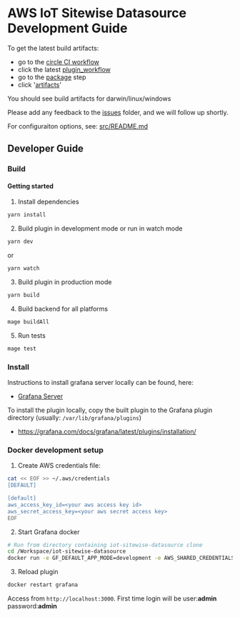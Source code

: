 # AWS IoT Sitewise Datasource Development Guide

To get the latest build artifacts: 
- go to the [circle CI workflow](https://app.circleci.com/pipelines/github/grafana/iot-sitewise-datasource?branch=main)
- click the latest [plugin_workflow](https://app.circleci.com/pipelines/github/grafana/iot-sitewise-datasource/141/workflows/f8bff94b-a8ad-4c8e-bb05-b5c80c0c670d)
- go to the [package](https://app.circleci.com/pipelines/github/grafana/iot-sitewise-datasource/141/workflows/f8bff94b-a8ad-4c8e-bb05-b5c80c0c670d/jobs/850) step
- click '[artifacts](https://app.circleci.com/pipelines/github/grafana/iot-sitewise-datasource/141/workflows/f8bff94b-a8ad-4c8e-bb05-b5c80c0c670d/jobs/850/artifacts)'

You should see build artifacts for darwin/linux/windows

Please add any feedback to the [issues](https://github.com/grafana/iot-sitewise-datasource/issues) folder, and we will follow up shortly.

For configuraiton options, see: [src/README.md](src/README.md)

## Developer Guide

### Build

#### Getting started
1. Install dependencies
```BASH
yarn install
```
2. Build plugin in development mode or run in watch mode
```BASH
yarn dev
```
or
```BASH
yarn watch
```
3. Build plugin in production mode
```BASH
yarn build
```

4. Build backend for all platforms
```BASH
mage buildAll
```

5. Run tests

```BASH
mage test
```

### Install

Instructions to install grafana server locally can be found, here:

- [Grafana Server](https://grafana.com/docs/grafana/latest/installation/)

To install the plugin locally, copy the built plugin to the Grafana plugin directory (usually: `/var/lib/grafana/plugins`)

- https://grafana.com/docs/grafana/latest/plugins/installation/

### Docker development setup

1. Create AWS credentials file:

```BASH
cat << EOF >> ~/.aws/credentials
[DEFAULT]

[default]
aws_access_key_id=<your aws access key id>
aws_secret_access_key=<your aws secret access key>
EOF
```

2. Start Grafana docker

```BASH
# Run from directory containing iot-sitewise-datasource clone
cd /Workspace/iot-sitewise-datasource
docker run -e GF_DEFAULT_APP_MODE=development -e AWS_SHARED_CREDENTIALS_FILE="/Users/grafana/.aws/credentials" -d -p 3000:3000 -v ~/.aws/:/Users/grafana/.aws/ -v "$(pwd)"/dist:/var/lib/grafana/plugins --name=grafana grafana/grafana:latest
```

3. Reload plugin

```BASH
docker restart grafana
```

Access from `http://localhost:3000`. 
First time login will be user:**admin** password:**admin**
